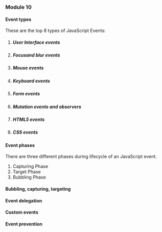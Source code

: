 ### Module 10

#### Event types
These are the top 8 types of JavaScript Events:
1.  ##### User Interface events
2.  ##### Focusand blur events
3.  ##### Mouse events
4.  ##### Keyboard events 
5.  ##### Form events
6.  ##### Mutation events and observers
7.  ##### HTML5 events
8.  ##### CSS events
#### Event phases
There are three different phases during lifecycle of an JavaScript event.
1. Capturing Phase
2. Target Phase
3. Bubbling Phase
#### Bubbling, capturing, targeting

#### Event delegation
#### Custom events
#### Event prevention

